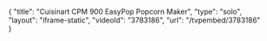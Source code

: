 {
    "title": "Cuisinart CPM 900 EasyPop Popcorn Maker",
    "type": "solo",
    "layout": "iframe-static",
    "videoId": "3783186",
    "url": "\/tvpembed\/3783186"
}